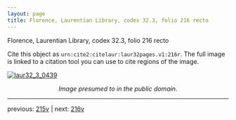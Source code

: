 ```yaml
---
layout: page
title: Florence, Laurentian Library, codex 32.3, folio 216 recto
---
```


Florence, Laurentian Library, codex 32.3, folio 216 recto

Cite this object as `urn:cite2:citelaur:laur32pages.v1:216r`.  The full image is linked to a citation tool you can use to cite regions of the image.

[![laur32_3_0439](http://www.homermultitext.org/iipsrv?IIIF=/project/homer/pyramidal/deepzoom/citelaur/laur32imgs/v1/laur32_3_0439.tif/full/800,/0/default.jpg)](http://www.homermultitext.org/ict2/?urn=urn:cite2:citelaur:laur32imgs.v1:laur32_3_0439) 

<p style="text-align: center; font-style: italic;">Image presumed to in the public domain.</p>

---

previous: [215v](../215v/) | next: [216v](../216v/)